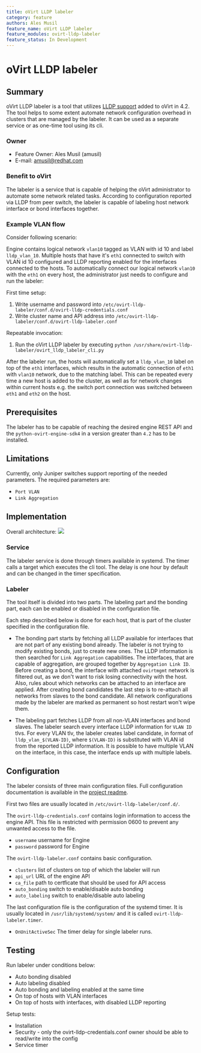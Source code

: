 ```yaml
---
title: oVirt LLDP labeler
category: feature
authors: Ales Musil
feature_name: oVirt LLDP labeler
feature_modules: ovirt-lldp-labeler
feature_status: In Development
---
```


# oVirt LLDP labeler

## Summary

oVirt LLDP labeler is a tool that utilizes [LLDP support](https://ovirt.org/blog/2017/11/webadmin-lldp/) 
added to oVirt in 4.2. The tool helps to some extent automate network 
configuration overhead in clusters that are managed by the labeler. 
It can be used as a separate service or as one-time tool using its cli.

### Owner

- Feature Owner: Ales Musil (amusil)
- E-mail: <amusil@redhat.com>


### Benefit to oVirt

The labeler is a service that is capable of helping the oVirt administrator
to automate some network related tasks. According to configuration reported 
via LLDP from peer switch, the labeler is capable of labeling host network 
interface or bond interfaces together. 

### Example VLAN flow

Consider following scenario:

Engine contains logical network `vlan10` tagged as VLAN with id 10
and label `lldp_vlan_10`. Multiple hosts that have it's `eth1` 
connected to switch with VLAN id 10 configured and LLDP reporting 
enabled for the interfaces connected to the hosts. To automatically 
connect our logical network `vlan10` with the `eth1` on every host,
the administrator just needs to configure and run the labeler:

First time setup:

1) Write username and password into `/etc/ovirt-lldp-labeler/conf.d/ovirt-lldp-credentials.conf`
2) Write cluster name and API address into `/etc/ovirt-lldp-labeler/conf.d/ovirt-lldp-labeler.conf`

Repeatable invocation:

1) Run the oVirt LLDP labeler by executing `python /usr/share/ovirt-lldp-labeler/ovirt_lldp_labeler_cli.py`
  
After the labeler run, the hosts will automatically set a `lldp_vlan_10` 
label on top of the `eth1` interfaces, which results in the automatic 
connection of `eth1` with `vlan10` network, due to the matching label. 
This can be repeated every time a new host is added to the cluster, 
as well as for network changes within current hosts e.g. the switch 
port connection was switched between `eth1` and `eth2` on the host.


## Prerequisites

The labeler has to be capable of reaching the desired engine REST API and the 
`python-ovirt-engine-sdk4` in a version greater than `4.2` has to be installed.


## Limitations

Currently, only Juniper switches support reporting of the needed parameters.
The required parameters are:
* `Port VLAN`
* `Link Aggregation`

## Implementation

Overall architecture:
![](/images/wiki/ovirt-lldp-labeler-architecture.png)

### Service

The labeler service is done through timers available in systemd. The timer calls
a target which executes the cli tool. The delay is one hour by default and can be 
changed in the timer specification.

### Labeler

The tool itself is divided into two parts. The labeling part and the bonding 
part, each can be enabled or disabled in the configuration file. 

Each step described below is done for each host, that is part of the cluster 
specified in the configuration file.

- The bonding part starts by fetching all LLDP available for interfaces that are 
not part of any existing bond already. The labeler is not trying to modify 
existing bonds, just to create new ones. The LLDP information is then searched 
for `Link Aggregation` capabilities. The interfaces, that are capable of 
aggregation, are grouped together by `Aggregation Link ID`. Before creating 
a bond, the interface with attached `ovirtmgmt` network is filtered out, as we 
don't want to risk losing connectivity with the host. Also, rules about which 
networks can be attached to an interface are applied. After creating bond 
candidates the last step is to re-attach all networks from slaves to the bond 
candidate. All network configurations made by the labeler are marked as 
permanent so host restart won't wipe them.


- The labeling part fetches LLDP from all non-VLAN interfaces and bond slaves.
The labeler search every interface LLDP information for `VLAN ID` tlvs. For 
every VLAN tlv, the labeler creates label candidate, in format of 
`lldp_vlan_$(VLAN-ID)`, where `$(VLAN-ID)` is substituted with VLAN id from 
the reported LLDP information. It is possible to have multiple VLAN on 
the interface, in this case, the interface ends up with multiple labels. 


## Configuration

The labeler consists of three main configuration files.
Full configuration documentation is available in the [project readme](https://github.com/oVirt/ovirt-lldp-labeler/blob/master/README.adoc#configuration).

First two files are usually located in `/etc/ovirt-lldp-labeler/conf.d/`. 

The `ovirt-lldp-credentials.conf` contains login information to access the 
engine API. This file is restricted with permission 0600 to prevent any
unwanted access to the file.
* `username` username for Engine
* `password` password for Engine


The `ovirt-lldp-labeler.conf` contains basic configuration. 
* `clusters` list of clusters on top of which the labeler will run
* `api_url` URL of the engine API
* `ca_file` path to certficate that should be used for API access
* `auto_bonding` switch to enable/disable auto bonding
* `auto_labeling` switch to enable/disable auto labeling

The last configuration file is the configuration of the systemd timer. It is usually
located in `/usr/lib/systemd/system/` and it is called 
`ovirt-lldp-labeler.timer`. 
* `OnUnitActiveSec` The timer delay for single labeler runs.



## Testing

Run labeler under conditions below:

* Auto bonding disabled
* Auto labeling disabled
* Auto bonding and labeling enabled at the same time
* On top of hosts with VLAN interfaces
* On top of hosts with interfaces, with disabled LLDP reporting

Setup tests:

* Installation
* Security - only the ovirt-lldp-credentials.conf owner should be able to 
read/write into the config
* Service timer

